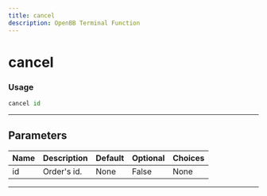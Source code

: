 ```yaml
---
title: cancel
description: OpenBB Terminal Function
---
```


# cancel



### Usage

```python
cancel id
```

---

## Parameters

| Name | Description | Default | Optional | Choices |
| ---- | ----------- | ------- | -------- | ------- |
| id | Order's id. | None | False | None |

---
